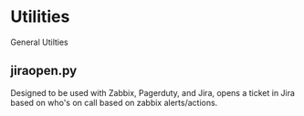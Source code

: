 # Utilities
General Utilties

## jiraopen.py
Designed to be used with Zabbix, Pagerduty, and Jira, opens a ticket in Jira based on who's on call based on zabbix alerts/actions. 


